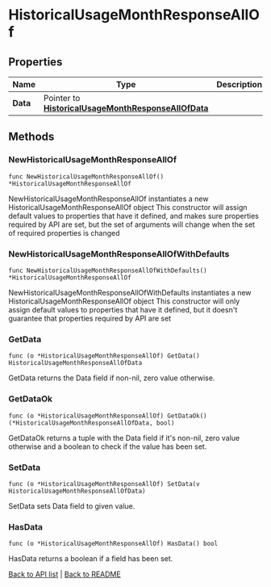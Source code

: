# HistoricalUsageMonthResponseAllOf

## Properties

Name | Type | Description | Notes
------------ | ------------- | ------------- | -------------
**Data** | Pointer to [**HistoricalUsageMonthResponseAllOfData**](HistoricalUsageMonthResponseAllOfData.md) |  | [optional] 

## Methods

### NewHistoricalUsageMonthResponseAllOf

`func NewHistoricalUsageMonthResponseAllOf() *HistoricalUsageMonthResponseAllOf`

NewHistoricalUsageMonthResponseAllOf instantiates a new HistoricalUsageMonthResponseAllOf object
This constructor will assign default values to properties that have it defined,
and makes sure properties required by API are set, but the set of arguments
will change when the set of required properties is changed

### NewHistoricalUsageMonthResponseAllOfWithDefaults

`func NewHistoricalUsageMonthResponseAllOfWithDefaults() *HistoricalUsageMonthResponseAllOf`

NewHistoricalUsageMonthResponseAllOfWithDefaults instantiates a new HistoricalUsageMonthResponseAllOf object
This constructor will only assign default values to properties that have it defined,
but it doesn't guarantee that properties required by API are set

### GetData

`func (o *HistoricalUsageMonthResponseAllOf) GetData() HistoricalUsageMonthResponseAllOfData`

GetData returns the Data field if non-nil, zero value otherwise.

### GetDataOk

`func (o *HistoricalUsageMonthResponseAllOf) GetDataOk() (*HistoricalUsageMonthResponseAllOfData, bool)`

GetDataOk returns a tuple with the Data field if it's non-nil, zero value otherwise
and a boolean to check if the value has been set.

### SetData

`func (o *HistoricalUsageMonthResponseAllOf) SetData(v HistoricalUsageMonthResponseAllOfData)`

SetData sets Data field to given value.

### HasData

`func (o *HistoricalUsageMonthResponseAllOf) HasData() bool`

HasData returns a boolean if a field has been set.


[Back to API list](../README.md#documentation-for-api-endpoints) | [Back to README](../README.md)
